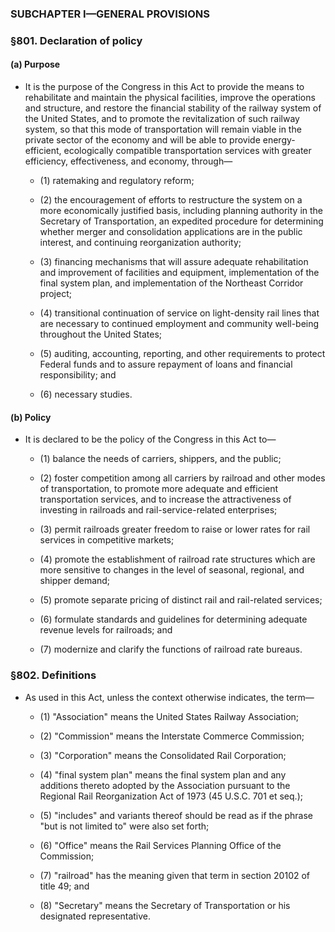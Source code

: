 ### SUBCHAPTER I—GENERAL PROVISIONS

### §801. Declaration of policy
#### (a) Purpose
* It is the purpose of the Congress in this Act to provide the means to rehabilitate and maintain the physical facilities, improve the operations and structure, and restore the financial stability of the railway system of the United States, and to promote the revitalization of such railway system, so that this mode of transportation will remain viable in the private sector of the economy and will be able to provide energy-efficient, ecologically compatible transportation services with greater efficiency, effectiveness, and economy, through—

  * (1) ratemaking and regulatory reform;

  * (2) the encouragement of efforts to restructure the system on a more economically justified basis, including planning authority in the Secretary of Transportation, an expedited procedure for determining whether merger and consolidation applications are in the public interest, and continuing reorganization authority;

  * (3) financing mechanisms that will assure adequate rehabilitation and improvement of facilities and equipment, implementation of the final system plan, and implementation of the Northeast Corridor project;

  * (4) transitional continuation of service on light-density rail lines that are necessary to continued employment and community well-being throughout the United States;

  * (5) auditing, accounting, reporting, and other requirements to protect Federal funds and to assure repayment of loans and financial responsibility; and

  * (6) necessary studies.

#### (b) Policy
* It is declared to be the policy of the Congress in this Act to—

  * (1) balance the needs of carriers, shippers, and the public;

  * (2) foster competition among all carriers by railroad and other modes of transportation, to promote more adequate and efficient transportation services, and to increase the attractiveness of investing in railroads and rail-service-related enterprises;

  * (3) permit railroads greater freedom to raise or lower rates for rail services in competitive markets;

  * (4) promote the establishment of railroad rate structures which are more sensitive to changes in the level of seasonal, regional, and shipper demand;

  * (5) promote separate pricing of distinct rail and rail-related services;

  * (6) formulate standards and guidelines for determining adequate revenue levels for railroads; and

  * (7) modernize and clarify the functions of railroad rate bureaus.

### §802. Definitions
* As used in this Act, unless the context otherwise indicates, the term—

  * (1) "Association" means the United States Railway Association;

  * (2) "Commission" means the Interstate Commerce Commission;

  * (3) "Corporation" means the Consolidated Rail Corporation;

  * (4) "final system plan" means the final system plan and any additions thereto adopted by the Association pursuant to the Regional Rail Reorganization Act of 1973 (45 U.S.C. 701 et seq.);

  * (5) "includes" and variants thereof should be read as if the phrase "but is not limited to" were also set forth;

  * (6) "Office" means the Rail Services Planning Office of the Commission;

  * (7) "railroad" has the meaning given that term in section 20102 of title 49; and

  * (8) "Secretary" means the Secretary of Transportation or his designated representative.